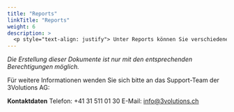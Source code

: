 ```yaml
---
title: "Reports"
linkTitle: "Reports"
weight: 6
description: >
  <p style="text-align: justify"> Unter Reports können Sie verschiedene Berichte und Statistiken u.a. zur Auslastung und zu Stammdaten erstellen und per E-Mail als Word- oder PDF-Datei an Verantwortliche und Organisatoren versenden. </p>
---
```

_Die Erstellung dieser Dokumente ist nur mit den entsprechenden Berechtigungen möglich._

Für weitere Informationen wenden Sie sich bitte an das Support-Team der 3Volutions AG:

__Kontaktdaten__
Telefon: +41 31 511 01 30
E-Mail: info@3volutions.ch

